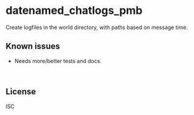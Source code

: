 ﻿
<!--#echo json="package.json" key="name" underline="=" -->
datenamed_chatlogs_pmb
======================
<!--/#echo -->

<!--#echo json="package.json" key="description" -->
Create logfiles in the world directory, with paths based on message time.
<!--/#echo -->





Known issues
------------

* Needs more/better tests and docs.




&nbsp;


License
-------
<!--#echo json="package.json" key=".license" -->
ISC
<!--/#echo -->
